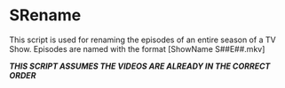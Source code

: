 # SRename

This script is used for renaming the episodes of an entire season of a TV Show.
Episodes are named with the format [ShowName S##E##.mkv]

***THIS SCRIPT ASSUMES THE VIDEOS ARE ALREADY IN THE CORRECT ORDER***
